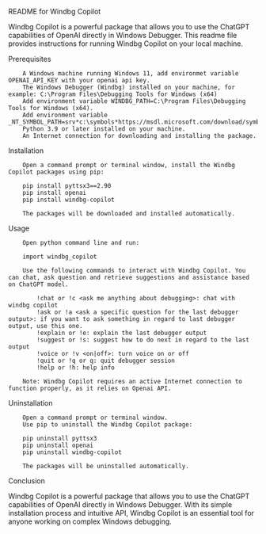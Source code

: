 README for Windbg Copilot

Windbg Copilot is a powerful package that allows you to use the ChatGPT capabilities of OpenAI directly in Windows Debugger. This readme file provides instructions for running Windbg Copilot on your local machine.

Prerequisites

        A Windows machine running Windows 11, add environmet variable OPENAI_API_KEY with your openai api key.
        The Windows Debugger (Windbg) installed on your machine, for example: C:\Program Files\Debugging Tools for Windows (x64)
        Add environment variable WINDBG_PATH=C:\Program Files\Debugging Tools for Windows (x64).
        Add environment variable _NT_SYMBOL_PATH=srv*c:\symbols*https://msdl.microsoft.com/download/symbols
        Python 3.9 or later installed on your machine.
        An Internet connection for downloading and installing the package.

Installation

        Open a command prompt or terminal window, install the Windbg Copilot packages using pip:

        pip install pyttsx3==2.90
        pip install openai
        pip install windbg-copilot

        The packages will be downloaded and installed automatically.

Usage

        Open python command line and run:

        import windbg_copilot

        Use the following commands to interact with Windbg Copilot. You can chat, ask question and retrieve suggestions and assistance based on ChatGPT model.

            !chat or !c <ask me anything about debugging>: chat with windbg copilot
            !ask or !a <ask a specific question for the last debugger output>: if you want to ask something in regard to last debugger output, use this one.
            !explain or !e: explain the last debugger output
            !suggest or !s: suggest how to do next in regard to the last output
            !voice or !v <on|off>: turn voice on or off
            !quit or !q or q: quit debugger session
            !help or !h: help info

        Note: Windbg Copilot requires an active Internet connection to function properly, as it relies on Openai API.

Uninstallation

        Open a command prompt or terminal window.
        Use pip to uninstall the Windbg Copilot package:

        pip uninstall pyttsx3
        pip uninstall openai
        pip uninstall windbg-copilot

        The packages will be uninstalled automatically.

Conclusion

Windbg Copilot is a powerful package that allows you to use the ChatGPT capabilities of OpenAI directly in Windows Debugger. With its simple installation process and intuitive API, Windbg Copilot is an essential tool for anyone working on complex Windows debugging.